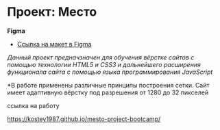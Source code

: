 # Проект: Место

**Figma**

* [Ссылка на макет в Figma](https://www.figma.com/file/2cn9N9jSkmxD84oJik7xL7/JavaScript.-Sprint-4?node-id=0%3A1)


*Данный проект предначзначен для обучения вёрстке сайтов с помощью технологии HTML5 и CSS3 и дальнейшего расширения функционала сайта с помощью языка программирования JavaScript*

*В работе применены различные принципы построения сетки.
Сайт имеет адаптивную вёрстку под разрешения от 1280 до 32 пикселей

ссылка на работу

https://kostey1987.github.io/mesto-project-bootcamp/
